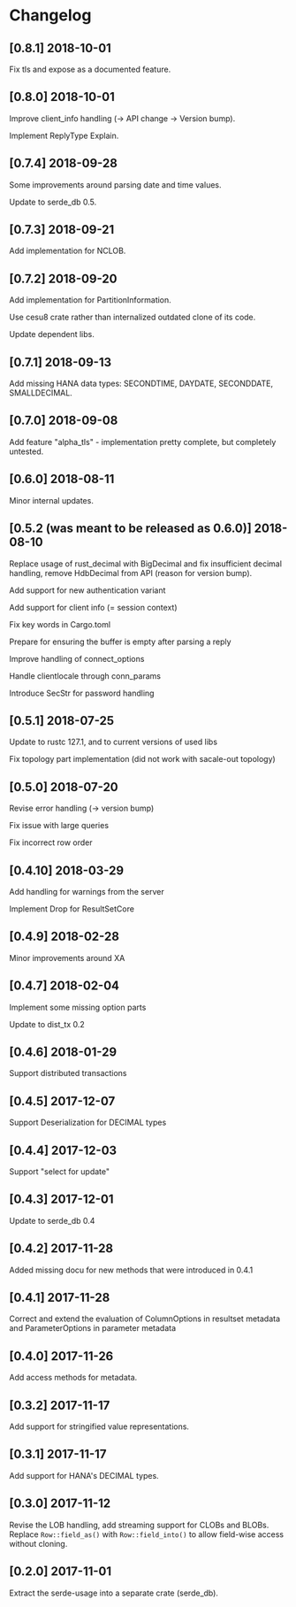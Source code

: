 # Changelog

## [0.8.1]  2018-10-01

Fix tls and expose as a documented feature.

## [0.8.0]  2018-10-01

Improve client_info handling (-> API change -> Version bump).

Implement ReplyType Explain.

## [0.7.4]  2018-09-28

Some improvements around parsing date and time values.

Update to serde_db 0.5.

## [0.7.3]  2018-09-21

Add implementation for NCLOB.

## [0.7.2]  2018-09-20

Add implementation for PartitionInformation.

Use cesu8 crate rather than internalized outdated clone of its code.

Update dependent libs.

## [0.7.1]  2018-09-13

Add missing HANA data types: SECONDTIME, DAYDATE, SECONDDATE, SMALLDECIMAL.

## [0.7.0]  2018-09-08

Add feature "alpha_tls" - implementation pretty complete, but completely untested.

## [0.6.0]  2018-08-11

Minor internal updates.

## [0.5.2 (was meant to be released as 0.6.0)]  2018-08-10

Replace usage of rust_decimal with BigDecimal and fix insufficient decimal handling,
remove HdbDecimal from API (reason for version bump).

Add support for new authentication variant

Add support for client info (= session context)

Fix key words in Cargo.toml

Prepare for ensuring the buffer is empty after parsing a reply

Improve handling of connect_options

Handle clientlocale through conn_params

Introduce SecStr for password handling

## [0.5.1] 2018-07-25

Update to rustc 127.1, and to current versions of used libs

Fix topology part implementation (did not work with sacale-out topology)

## [0.5.0] 2018-07-20

Revise error handling (-> version bump)

Fix issue with large queries

Fix incorrect row order

## [0.4.10] 2018-03-29

Add handling for warnings from the server

Implement Drop for ResultSetCore

## [0.4.9] 2018-02-28

Minor improvements around XA

## [0.4.7] 2018-02-04

Implement some missing option parts

Update to dist_tx 0.2

## [0.4.6] 2018-01-29

Support distributed transactions

## [0.4.5] 2017-12-07

Support  Deserialization for DECIMAL types

## [0.4.4] 2017-12-03

Support "select for update"

## [0.4.3] 2017-12-01

Update to serde_db 0.4

## [0.4.2] 2017-11-28

Added missing docu for new methods that were introduced in 0.4.1

## [0.4.1] 2017-11-28

Correct and extend the evaluation of ColumnOptions in resultset metadata and
ParameterOptions in parameter metadata

## [0.4.0] 2017-11-26

Add access methods for metadata.

## [0.3.2] 2017-11-17

Add support for stringified value representations.

## [0.3.1] 2017-11-17

Add support for HANA's DECIMAL types.

## [0.3.0] 2017-11-12

Revise the LOB handling, add streaming support for CLOBs and BLOBs.
Replace `Row::field_as()` with `Row::field_into()` to allow field-wise access without cloning.

## [0.2.0] 2017-11-01

Extract the serde-usage into a separate crate (serde_db).
